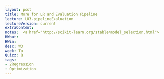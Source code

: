 ```yaml
---
layout: post
title: More for LR and Evaluation Pipeline
lecture: L03-pipelineEvaluation
lectureVersion: current
extraContent: 
notes:  <a href="http://scikit-learn.org/stable/model_selection.html"> Useful API </a> +<a href="https://www.youtube.com/watch?v=aDW44NPhNw0&list=PLs8w1Cdi-zvY9ICoYqu1XV0YoTQgShXw2">Video4 Evaluate</a>
HWout:
HWin:
desc: W3
week: Tu
Quizz: Q
tags:
- 2Regression
- Optimization
---
```

